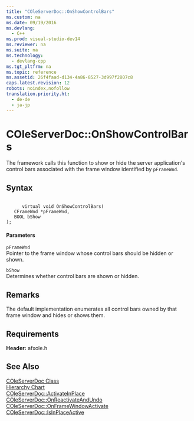 ```yaml
---
title: "COleServerDoc::OnShowControlBars"
ms.custom: na
ms.date: 09/19/2016
ms.devlang: 
  - C++
ms.prod: visual-studio-dev14
ms.reviewer: na
ms.suite: na
ms.technology: 
  - devlang-cpp
ms.tgt_pltfrm: na
ms.topic: reference
ms.assetid: 26f4faad-d134-4a86-8527-3d997f2807c8
caps.latest.revision: 12
robots: noindex,nofollow
translation.priority.ht: 
  - de-de
  - ja-jp
---
```

# COleServerDoc::OnShowControlBars
The framework calls this function to show or hide the server application's control bars associated with the frame window identified by `pFrameWnd`.  
  
## Syntax  
  
```  
  
      virtual void OnShowControlBars(  
   CFrameWnd *pFrameWnd,  
   BOOL bShow   
);  
```  
  
#### Parameters  
 `pFrameWnd`  
 Pointer to the frame window whose control bars should be hidden or shown.  
  
 `bShow`  
 Determines whether control bars are shown or hidden.  
  
## Remarks  
 The default implementation enumerates all control bars owned by that frame window and hides or shows them.  
  
## Requirements  
 **Header:** afxole.h  
  
## See Also  
 [COleServerDoc Class](../vs140/COleServerDoc-Class.md)   
 [Hierarchy Chart](../vs140/Hierarchy-Chart.md)   
 [COleServerDoc::ActivateInPlace](../vs140/COleServerDoc--ActivateInPlace.md)   
 [COleServerDoc::OnReactivateAndUndo](../vs140/COleServerDoc--OnReactivateAndUndo.md)   
 [COleServerDoc::OnFrameWindowActivate](../vs140/COleServerDoc--OnFrameWindowActivate.md)   
 [COleServerDoc::IsInPlaceActive](../vs140/COleServerDoc--IsInPlaceActive.md)